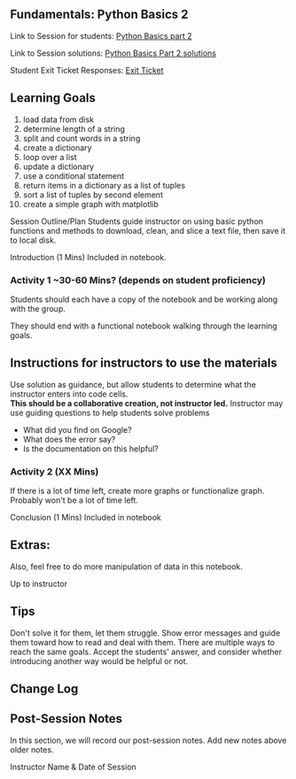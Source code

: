 ## Fundamentals: Python Basics 2

Link to Session for students: [Python Basics part 2](https://github.com/learn-co-students/FLEX-fundamentals-students/blob/main/Python/python_basics2/python_basics2.ipynb)

Link to Session solutions: [Python Basics Part 2 solutions](https://github.com/flatiron-school/FLEX-fundamentals-instructors/blob/main/Python/python_basics2/solutions_python_basics2.ipynb)

Student Exit Ticket Responses: [Exit Ticket](https://docs.google.com/forms/d/1q5DiWQPlEMlcxSzJeNnvuw0T2dj9FYfLoif6r4Yl3dM/edit?usp=sharing)

## Learning Goals
1. load data from disk
2. determine length of a string
3. split and count words in a string
4. create a dictionary 
  1. loop over a list
  2. update a dictionary
  3. use a conditional statement
  4. return items in a dictionary as a list of tuples
5. sort a list of tuples by second element
6. create a simple graph with matplotlib

Session Outline/Plan
Students guide instructor on using basic python functions and methods to download, clean, and slice a text file, then save it to local disk.

Introduction (1 Mins)
Included in notebook.

### Activity 1 ~30-60 Mins? (depends on student proficiency)

Students should each have a copy of the notebook and be working along with the group.  

They should end with a functional notebook walking through the learning goals.  

## Instructions for instructors to use the materials

Use solution as guidance, but allow students to determine what the instructor enters into code cells.  
**This should be a collaborative creation, not instructor led.**
Instructor may use guiding questions to help students solve problems

* What did you find on Google?
* What does the error say?
* Is the documentation on this helpful?

### Activity 2 (XX Mins)

If there is a lot of time left, create more graphs or functionalize graph.  Probably won't be a lot of time left.

Conclusion (1 Mins)
Included in notebook

## Extras: 
Also, feel free to do more manipulation of data in this notebook.

Up to instructor

## Tips
Don't solve it for them, let them struggle.  Show error messages and guide them toward how to read and deal with them.
There are multiple ways to reach the same goals.  Accept the students' answer, and consider whether introducing another way would be helpful or not.

## Change Log

## Post-Session Notes
In this section, we will record our post-session notes. Add new notes above older notes.

Instructor Name & Date of Session
